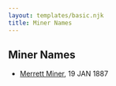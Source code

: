 ```yaml
---
layout: templates/basic.njk
title: Miner Names
---
```

## Miner Names
- [Merrett Miner](/people/1/16338212), 19 JAN 1887